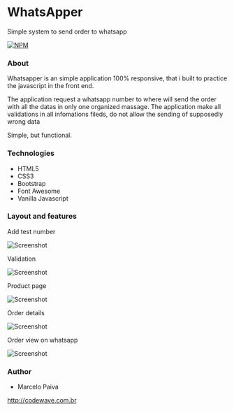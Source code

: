 # WhatsApper
Simple system to send order to whatsapp

[![NPM](https://img.shields.io/npm/l/react)](https://github.com/marcelosurfdev/WhatsApper/blob/master/LICENSE)

### About

Whatsapper is an simple application 100% responsive, that i built to practice the javascript in the front end.

The application request a whatsapp number to where will send the order with all the datas in only one organized massage.
The application make all validations in all infomations fileds, do not allow the sending of supposedly wrong data

Simple, but functional.

### Technologies

- HTML5
- CSS3
- Bootstrap
- Font Awesome
- Vanilla Javascript

### Layout and features

Add test number

![Screenshot](img/01.jpg)

Validation

![Screenshot](img/02.jpg)

Product page

![Screenshot](img/05.jpg)

Order details

![Screenshot](img/03.jpg)

Order view on whatsapp

![Screenshot](img/04.jpg)

### Author

- Marcelo Paiva

http://codewave.com.br
